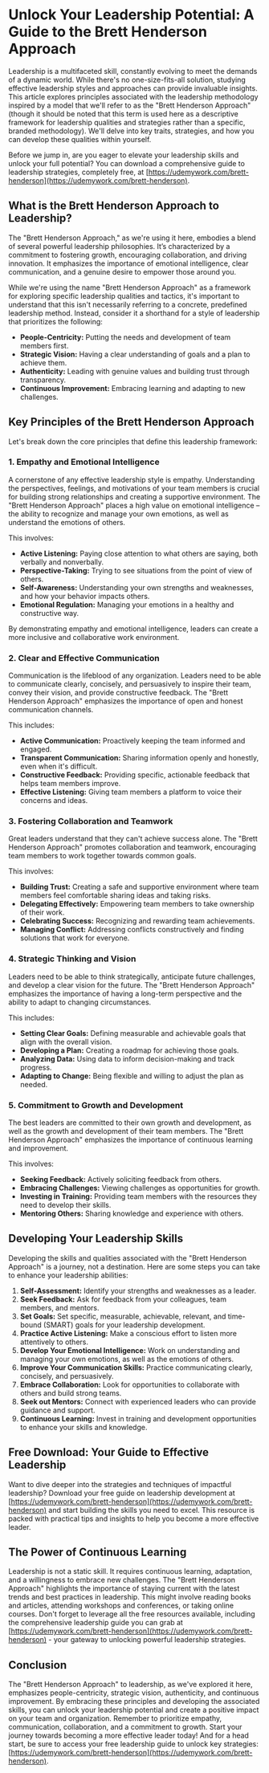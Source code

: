# Unlock Your Leadership Potential: A Guide to the Brett Henderson Approach

Leadership is a multifaceted skill, constantly evolving to meet the demands of a dynamic world. While there's no one-size-fits-all solution, studying effective leadership styles and approaches can provide invaluable insights. This article explores principles associated with the leadership methodology inspired by a model that we'll refer to as the "Brett Henderson Approach" (though it should be noted that this term is used here as a descriptive framework for leadership qualities and strategies rather than a specific, branded methodology). We'll delve into key traits, strategies, and how you can develop these qualities within yourself.

Before we jump in, are you eager to elevate your leadership skills and unlock your full potential? You can download a comprehensive guide to leadership strategies, completely free, at [https://udemywork.com/brett-henderson](https://udemywork.com/brett-henderson).

## What is the Brett Henderson Approach to Leadership?

The "Brett Henderson Approach," as we're using it here, embodies a blend of several powerful leadership philosophies. It’s characterized by a commitment to fostering growth, encouraging collaboration, and driving innovation. It emphasizes the importance of emotional intelligence, clear communication, and a genuine desire to empower those around you.

While we're using the name "Brett Henderson Approach" as a framework for exploring specific leadership qualities and tactics, it's important to understand that this isn't necessarily referring to a concrete, predefined leadership method. Instead, consider it a shorthand for a style of leadership that prioritizes the following:

*   **People-Centricity:** Putting the needs and development of team members first.
*   **Strategic Vision:**  Having a clear understanding of goals and a plan to achieve them.
*   **Authenticity:** Leading with genuine values and building trust through transparency.
*   **Continuous Improvement:**  Embracing learning and adapting to new challenges.

## Key Principles of the Brett Henderson Approach

Let's break down the core principles that define this leadership framework:

### 1. Empathy and Emotional Intelligence

A cornerstone of any effective leadership style is empathy. Understanding the perspectives, feelings, and motivations of your team members is crucial for building strong relationships and creating a supportive environment. The "Brett Henderson Approach" places a high value on emotional intelligence – the ability to recognize and manage your own emotions, as well as understand the emotions of others.

This involves:

*   **Active Listening:**  Paying close attention to what others are saying, both verbally and nonverbally.
*   **Perspective-Taking:**  Trying to see situations from the point of view of others.
*   **Self-Awareness:**  Understanding your own strengths and weaknesses, and how your behavior impacts others.
*   **Emotional Regulation:**  Managing your emotions in a healthy and constructive way.

By demonstrating empathy and emotional intelligence, leaders can create a more inclusive and collaborative work environment.

### 2. Clear and Effective Communication

Communication is the lifeblood of any organization. Leaders need to be able to communicate clearly, concisely, and persuasively to inspire their team, convey their vision, and provide constructive feedback. The "Brett Henderson Approach" emphasizes the importance of open and honest communication channels.

This includes:

*   **Active Communication:** Proactively keeping the team informed and engaged.
*   **Transparent Communication:** Sharing information openly and honestly, even when it's difficult.
*   **Constructive Feedback:** Providing specific, actionable feedback that helps team members improve.
*   **Effective Listening:** Giving team members a platform to voice their concerns and ideas.

### 3. Fostering Collaboration and Teamwork

Great leaders understand that they can't achieve success alone. The "Brett Henderson Approach" promotes collaboration and teamwork, encouraging team members to work together towards common goals.

This involves:

*   **Building Trust:** Creating a safe and supportive environment where team members feel comfortable sharing ideas and taking risks.
*   **Delegating Effectively:** Empowering team members to take ownership of their work.
*   **Celebrating Success:** Recognizing and rewarding team achievements.
*   **Managing Conflict:** Addressing conflicts constructively and finding solutions that work for everyone.

### 4. Strategic Thinking and Vision

Leaders need to be able to think strategically, anticipate future challenges, and develop a clear vision for the future. The "Brett Henderson Approach" emphasizes the importance of having a long-term perspective and the ability to adapt to changing circumstances.

This includes:

*   **Setting Clear Goals:** Defining measurable and achievable goals that align with the overall vision.
*   **Developing a Plan:** Creating a roadmap for achieving those goals.
*   **Analyzing Data:** Using data to inform decision-making and track progress.
*   **Adapting to Change:** Being flexible and willing to adjust the plan as needed.

### 5. Commitment to Growth and Development

The best leaders are committed to their own growth and development, as well as the growth and development of their team members. The "Brett Henderson Approach" emphasizes the importance of continuous learning and improvement.

This involves:

*   **Seeking Feedback:** Actively soliciting feedback from others.
*   **Embracing Challenges:** Viewing challenges as opportunities for growth.
*   **Investing in Training:** Providing team members with the resources they need to develop their skills.
*   **Mentoring Others:** Sharing knowledge and experience with others.

## Developing Your Leadership Skills

Developing the skills and qualities associated with the "Brett Henderson Approach" is a journey, not a destination. Here are some steps you can take to enhance your leadership abilities:

1.  **Self-Assessment:** Identify your strengths and weaknesses as a leader.
2.  **Seek Feedback:** Ask for feedback from your colleagues, team members, and mentors.
3.  **Set Goals:** Set specific, measurable, achievable, relevant, and time-bound (SMART) goals for your leadership development.
4.  **Practice Active Listening:** Make a conscious effort to listen more attentively to others.
5.  **Develop Your Emotional Intelligence:** Work on understanding and managing your own emotions, as well as the emotions of others.
6.  **Improve Your Communication Skills:** Practice communicating clearly, concisely, and persuasively.
7.  **Embrace Collaboration:** Look for opportunities to collaborate with others and build strong teams.
8.  **Seek out Mentors:** Connect with experienced leaders who can provide guidance and support.
9.  **Continuous Learning:** Invest in training and development opportunities to enhance your skills and knowledge.

## Free Download: Your Guide to Effective Leadership

Want to dive deeper into the strategies and techniques of impactful leadership? Download your free guide on leadership development at [https://udemywork.com/brett-henderson](https://udemywork.com/brett-henderson) and start building the skills you need to excel. This resource is packed with practical tips and insights to help you become a more effective leader.

## The Power of Continuous Learning

Leadership is not a static skill. It requires continuous learning, adaptation, and a willingness to embrace new challenges. The "Brett Henderson Approach" highlights the importance of staying current with the latest trends and best practices in leadership. This might involve reading books and articles, attending workshops and conferences, or taking online courses.  Don't forget to leverage all the free resources available, including the comprehensive leadership guide you can grab at [https://udemywork.com/brett-henderson](https://udemywork.com/brett-henderson) - your gateway to unlocking powerful leadership strategies.

## Conclusion

The "Brett Henderson Approach" to leadership, as we've explored it here, emphasizes people-centricity, strategic vision, authenticity, and continuous improvement. By embracing these principles and developing the associated skills, you can unlock your leadership potential and create a positive impact on your team and organization. Remember to prioritize empathy, communication, collaboration, and a commitment to growth. Start your journey towards becoming a more effective leader today! And for a head start, be sure to access your free leadership guide to unlock key strategies: [https://udemywork.com/brett-henderson](https://udemywork.com/brett-henderson).
